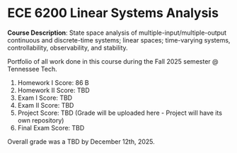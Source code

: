 # ECE 6200 Linear Systems Analysis


**Course Description**: State space analysis of multiple-input/multiple-output continuous and discrete-time systems; linear spaces; time-varying systems, controllability, observability, and stability. 

Portfolio of all work done in this course during the Fall 2025 semester @ Tennessee Tech.

1) Homework I Score: 86 B
2) Homework II Score: TBD
3) Exam I Score: TBD 
4) Exam II Score: TBD
5) Project Score: TBD (Grade will be uploaded here - Project will have its own repository)
6) Final Exam Score: TBD

Overall grade was a TBD by December 12th, 2025.
